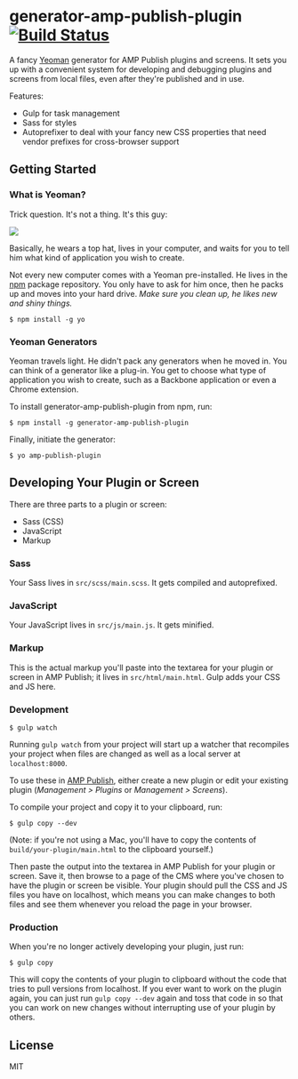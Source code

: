# generator-amp-publish-plugin [![Build Status](https://secure.travis-ci.org/neagle/generator-amp-publish-plugin.png?branch=master)](https://travis-ci.org/neagle/generator-amp-publish-plugin)

A fancy [Yeoman](http://yeoman.io) generator for AMP Publish plugins and screens. It sets you up with a convenient system for developing and debugging plugins and screens from local files, even after they're published and in use.

Features:

* Gulp for task management
* Sass for styles
* Autoprefixer to deal with your fancy new CSS properties that need vendor prefixes for cross-browser support

## Getting Started

### What is Yeoman?

Trick question. It's not a thing. It's this guy:

![](http://i.imgur.com/JHaAlBJ.png)

Basically, he wears a top hat, lives in your computer, and waits for you to tell him what kind of application you wish to create.

Not every new computer comes with a Yeoman pre-installed. He lives in the [npm](https://npmjs.org) package repository. You only have to ask for him once, then he packs up and moves into your hard drive. *Make sure you clean up, he likes new and shiny things.*

```
$ npm install -g yo
```

### Yeoman Generators

Yeoman travels light. He didn't pack any generators when he moved in. You can think of a generator like a plug-in. You get to choose what type of application you wish to create, such as a Backbone application or even a Chrome extension.

To install generator-amp-publish-plugin from npm, run:

```
$ npm install -g generator-amp-publish-plugin
```

Finally, initiate the generator:

```
$ yo amp-publish-plugin
```

## Developing Your Plugin or Screen

There are three parts to a plugin or screen:

* Sass (CSS)
* JavaScript
* Markup

### Sass

Your Sass lives in `src/scss/main.scss`. It gets compiled and autoprefixed.

### JavaScript

Your JavaScript lives in `src/js/main.js`. It gets minified.

### Markup

This is the actual markup you'll paste into the textarea for your plugin or screen in AMP Publish; it lives in `src/html/main.html`. Gulp adds your CSS and JS here.

### Development

```
$ gulp watch
```

Running `gulp watch` from your project will start up a watcher that recompiles your project when files are changed as well as a local server at `localhost:8000`.

To use these in [AMP Publish](http://cms.aol.com/), either create a new plugin or edit your existing plugin (*Management > Plugins* or *Management > Screens*).

To compile your project and copy it to your clipboard, run:

```
$ gulp copy --dev
```

(Note: if you're not using a Mac, you'll have to copy the contents of `build/your-plugin/main.html` to the clipboard yourself.)

Then paste the output into the textarea in AMP Publish for your plugin or screen. Save it, then browse to a page of the CMS where you've chosen to have the plugin or screen be visible. Your plugin should pull the CSS and JS files you have on localhost, which means you can make changes to both files and see them whenever you reload the page in your browser.

### Production

When you're no longer actively developing your plugin, just run:

```
$ gulp copy
```

This will copy the contents of your plugin to clipboard without the code that tries to pull versions from localhost. If you ever want to work on the plugin again, you can just run `gulp copy --dev` again and toss that code in so that you can work on new changes without interrupting use of your plugin by others.

## License

MIT

